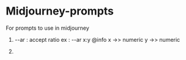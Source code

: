 # Midjourney-prompts
For prompts to use in midjourney

1. --ar : accept ratio
ex : --ar x:y 
@info
x ->> numeric
y ->> numeric

2. 
